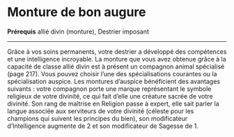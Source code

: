# Monture de bon augure

<p><strong>Prérequis</strong> allié divin (monture), Destrier imposant</p>
<hr>
<p>Grâce à vos soins permanents, votre destrier a développé des compétences et une intelligence incroyable. La monture que vous avez obtenue grâce à la capacité de classe allié divin est à présent un compagnon animal spécialisé (page 217). Vous pouvez choisir l’une des spécialisations courantes ou la spécialisation auspice. Les montures d’auspice bénéficient des avantages suivants : votre compagnon porte une marque représentant le symbole religieux de votre divinité, ce qui fait d’elle une créature sacrée de votre divinité. Son rang de maîtrise en Religion passe à expert, elle sait parler la langue associée aux serviteurs de votre divinité (céleste pour les champions qui suivent les principes du bien), son modificateur d’Intelligence augmente de 2 et son modificateur de Sagesse de 1.</p>